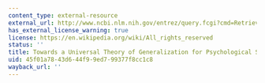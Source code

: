 ```yaml
---
content_type: external-resource
external_url: http://www.ncbi.nlm.nih.gov/entrez/query.fcgi?cmd=Retrieve&db=PubMed&dopt=Citation&list_uids=3629243
has_external_license_warning: true
license: https://en.wikipedia.org/wiki/All_rights_reserved
status: ''
title: Towards a Universal Theory of Generalization for Psychological Science
uid: 45f01a78-43d6-44f9-9ed7-99377f8cc1c8
wayback_url: ''
---
```

